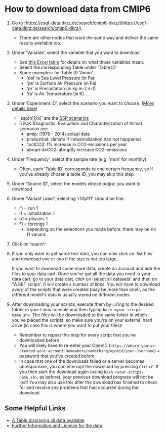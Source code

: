 # How to download data from CMIP6

1. Go to [https://esgf-data.dkrz.de/search/cmip6-dkrz/](https://esgf-data.dkrz.de/search/cmip6-dkrz/).
	* There are other nodes that work the same way and deliver the same results available too.
2. Under 'Variable', select the variable that you want to download
    * See [this Excel table](http://proj.badc.rl.ac.uk/svn/exarch/CMIP6dreq/tags/latest/dreqPy/docs/CMIP6_MIP_tables.xlsx) for details on what those variables mean.
    * Select the corresponding Table under 'Table ID'
    * Some examples: for Table ID 'Amon'...
        * 'psi' is Sea Level Pressure (in Pa)
        * 'ps' is Surface Air Pressure (in Pa)
        * 'pr' is Precipitation (in kg m-2 s-1)
        * 'ta' is Air Temperature (in K)
3. Under 'Experiment ID', select the scenario you want to choose. ([More details here](https://www.geosci-model-dev.net/9/1937/2016/gmd-9-1937-2016.pdf))
    * 'ssp[n][xx]' are the [SSP scenarios](https://www.carbonbrief.org/explainer-how-shared-socioeconomic-pathways-explore-future-climate-change)
    * DECK (Diagnostic, Evaluation and Characterization of Klima) scenarios are:
    	* amip: (1979 - 2014) actual data
		* pindustrial: climate if industrialization had not happened
		* 1pctCO2: 1% increase in CO2-emissions per year
		* abrupt-4xCO2: abruptly increase CO2-emissions
4. Under 'Frequency', select the sample rate (e.g. 'mon' for monthly).
	* Often, each 'Table ID' corresponds to one certain frequency, so if you've already chosen a table ID, you may skip this step.
5. Under 'Source ID', select the models whose output you want to download.
6. Under 'Variant Label', selecting 'r1i1p1f1' should be fine.
    * r1 = run 1
    * i1 = initialization 1
    * p1 = physics 1
    * f1 = forcings 1
		* depending on the selections you made before, there may be no f1 variant.
7. Click on 'search'
8. If you only want to get some test data, you can now click on 'list files' and download one or two if the size is not too large.
   
   If you want to download some more data, create an account and add the files to your data cart. Once vou've got all the data you need in your data cart, go to your data cart, click on 'select all datasets' and then on 'WGET scrips'. It will create a number of links. You will have to download *every* of the scripts that were created (may be more than one!), as the different model's data is usually stored on different nodes.
   
9. After downloading your scripts, execute them by `cd`'ing to the desired folder in your Linux console and then typing `bash <your-script-name.sh>`. The files will be downloaded to the same folder in which you've placed the scripts, so make sure you're on your external hard drive (in case this is where you want to put your files)!
	* Remember to repeat this step for every script that you've downloaded before
	* You will likely have to re-enter your OpenID (`https://where-you-ve-created-your-account.somewhere/something/openid/your-username`) + password that you've created before
	* In case that one of the downloads failed or a server becomes unresponsive, you can interrupt the download by pressing `Ctrl`+`C`. If you then start the download again (using `bash <your-script-name.sh>`, as before), your previous download progress will not be lost! You may also use this after the download has finished to check for and resolve any problems that had occurred during the download.
	
## Some Helpful Links
* [A Table displaying all data available](https://pcmdi.llnl.gov/CMIP6/ArchiveStatistics/esgf_data_holdings/)
* [Further Information and Licence for the data](https://pcmdi.llnl.gov/CMIP6/Guide/dataUsers.html)
